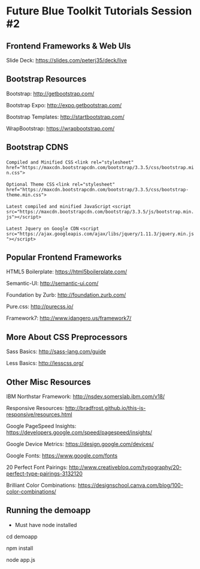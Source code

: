 # Future Blue Toolkit Tutorials Session  #2
## Frontend Frameworks & Web UIs

Slide Deck: https://slides.com/peterj35/deck/live

## Bootstrap Resources

Bootstrap: http://getbootstrap.com/

Bootstrap Expo: http://expo.getbootstrap.com/

Bootstrap Templates: http://startbootstrap.com/

WrapBootstrap: https://wrapbootstrap.com/

## Bootstrap CDNS

`Compiled and Minified CSS`
`<link rel="stylesheet" href="https://maxcdn.bootstrapcdn.com/bootstrap/3.3.5/css/bootstrap.min.css">`

`Optional Theme CSS`
`<link rel="stylesheet" href="https://maxcdn.bootstrapcdn.com/bootstrap/3.3.5/css/bootstrap-theme.min.css">`

`Latest compiled and minified JavaScript`
`<script src="https://maxcdn.bootstrapcdn.com/bootstrap/3.3.5/js/bootstrap.min.js"></script>`

`Latest Jquery on Google CDN`
`<script src="https://ajax.googleapis.com/ajax/libs/jquery/1.11.3/jquery.min.js"></script>`

## Popular Frontend Frameworks

HTML5 Boilerplate: https://html5boilerplate.com/

Semantic-UI: http://semantic-ui.com/

Foundation by Zurb: http://foundation.zurb.com/

Pure.css: http://purecss.io/

Framework7: http://www.idangero.us/framework7/

## More About CSS Preprocessors

Sass Basics: http://sass-lang.com/guide

Less Basics: http://lesscss.org/

## Other Misc Resources

IBM Northstar Framework: http://nsdev.somerslab.ibm.com/v18/

Responsive Resources: http://bradfrost.github.io/this-is-responsive/resources.html

Google PageSpeed Insights: https://developers.google.com/speed/pagespeed/insights/

Google Device Metrics: https://design.google.com/devices/

Google Fonts: https://www.google.com/fonts

20 Perfect Font Pairings: http://www.creativebloq.com/typography/20-perfect-type-pairings-3132120

Brilliant Color Combinations: https://designschool.canva.com/blog/100-color-combinations/

## Running the demoapp

* Must have node installed

cd demoapp

npm install

node app.js